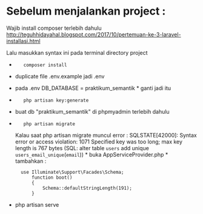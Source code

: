 <h1>Sebelum menjalankan project :</h1>

Wajib install composer terlebih dahulu
http://teguhhidayahal.blogspot.com/2017/10/pertemuan-ke-3-laravel-installasi.html

Lalu masukkan syntax ini pada terminal directory project

-        composer install
- duplicate file .env.example jadi .env
- pada .env DB_DATABASE = praktikum_semantik * ganti jadi itu
-        php artisan key:generate
- buat db "praktikum_semantik" di phpmyadmin terlebih dahulu
-        php artisan migrate 
  Kalau saat php artisan migrate muncul error :
    SQLSTATE[42000]: Syntax error or access violation: 1071 Specified key was too long; max key length is 767 bytes (SQL: alter table `users` add unique              `users_email_unique`(`email`))
        *  buka AppServiceProvider.php
        *  tambahkan :
        
        use Illuminate\Support\Facades\Schema;
            function boot()
            {
                Schema::defaultStringLength(191);
            }
            
- php artisan serve
